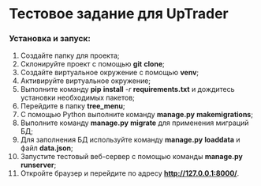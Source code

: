 # Тестовое задание для UpTrader

### Установка и запуск:

1. Создайте папку для проекта;
2. Склонируйте проект с помощью **git** **clone**;
3. Создайте виртуальное окружение с помощью **venv**;
4. Активируйте виртуальное окружение;
5. Выполните команду **pip** **install** *-r* **requirements.txt** и дождитесь установки необходимых пакетов;
6. Перейдите в папку **tree_menu**;
7. С помощью Python выполните команду **manage.py** **makemigrations**;
8. Выполните команду **manage.py** **migrate** для применения миграций БД;
9. Для заполнения БД используйте команду **manage.py** **loaddata** и файл **data.json**;
10. Запустите тестовый веб-сервер с помощью команды **manage.py** **runserver**;
11. Откройте браузер и перейдите по адресу **http://127.0.0.1:8000/**.